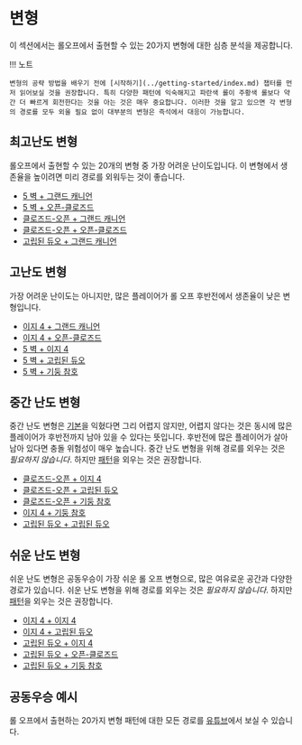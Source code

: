 # 변형

이 섹션에서는 롤오프에서 출현할 수 있는 20가지 변형에 대한 심층 분석을 제공합니다.

!!! 노트

    변형의 공략 방법을 배우기 전에 [시작하기](../getting-started/index.md) 챕터를 먼저 읽어보실 것을 권장합니다. 특히 다양한 패턴에 익숙해지고 파란색 롤이 주황색 롤보다 약간 더 빠르게 회전한다는 것을 아는 것은 매우 중요합니다. 이러한 것을 알고 있으면 각 변형의 경로를 모두 외울 필요 없이 대부분의 변형은 즉석에서 대응이 가능합니다.

## 최고난도 변형

롤오프에서 출현할 수 있는 20개의 변형 중 가장 어려운 난이도입니다. 이 변형에서 생존율을 높이려면 미리 경로를 외워두는 것이 좋습니다.

* [5 벽 + 그랜드 캐니언](./5-waller-grand-canyon.md)
* [5 벽 + 오픈-클로즈드](./5-waller-open-closed.md)
* [클로즈드-오픈 + 그랜드 캐니언](./closed-open-grand-canyon.md)
* [클로즈드-오픈 + 오픈-클로즈드](./closed-open-open-closed.md)
* [고립된 듀오 + 그랜드 캐니언](./isolated-duo-grand-canyon.md)

## 고난도 변형

가장 어려운 난이도는 아니지만, 많은 플레이어가 롤 오프 후반전에서 생존율이 낮은 변형입니다.

* [이지 4 + 그랜드 캐니언](./easy-4-grand-canyon.md)
* [이지 4 + 오픈-클로즈드](./easy-4-open-closed.md)
* [5 벽 + 이지 4](./5-waller-easy-4.md)
* [5 벽 + 고립된 듀오](./5-waller-isolated-duo.md)
* [5 벽 + 기둥 참호](./5-waller-pillar-trench.md)

## 중간 난도 변형

중간 난도 변형은 [기본](../getting-started/index.md)을 익혔다면 그리 어렵지 않지만, 어렵지 않다는 것은 동시에 많은 플레이어가 후반전까지 남아 있을 수 있다는 뜻입니다. 후반전에 많은 플레이어가 살아남아 있다면 충돌 위험성이 매우 높습니다. 중간 난도 변형을 위해 경로를 외우는 것은 *필요하지 않습니다*. 하지만 [패턴](../rolls/index.md)을 외우는 것은 권장합니다.

* [클로즈드-오픈 + 이지 4](./closed-open-easy-4.md)
* [클로즈드-오픈 + 고립된 듀오](./closed-open-isolated-duo.md)
* [클로즈드-오픈 + 기둥 참호](./closed-open-pillar-trench.md)
* [이지 4 + 기둥 참호](./easy-4-pillar-trench.md)
* [고립된 듀오 + 고립된 듀오](./isolated-duo-isolated-duo.md)

## 쉬운 난도 변형

쉬운 난도 변형은 공동우승이 가장 쉬운 롤 오프 변형으로, 많은 여유로운 공간과 다양한 경로가 있습니다. 쉬운 난도 변형을 위해 경로를 외우는 것은 *필요하지 않습니다*. 하지만 [패턴](../rolls/index.md)을 외우는 것은 권장합니다.

* [이지 4 + 이지 4](./easy-4-easy-4.md)
* [이지 4 + 고립된 듀오](./easy-4-isolated-duo.md)
* [고립된 듀오 + 이지 4](./isolated-duo-easy-4.md)
* [고립된 듀오 + 오픈-클로즈드](./isolated-duo-open-closed)
* [고립된 듀오 + 기둥 참호](./isolated-duo-pillar-trench.md)

## 공동우승 예시

롤 오프에서 출현하는 20가지 변형 패턴에 대한 모든 경로를 [유튜브](https://www.youtube.com/playlist?list=PLG_QNSp9ZgJLWYSNl4vY26VJCZeOQHO1F)에서 보실 수 있습니다.
